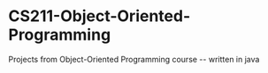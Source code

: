 # CS211-Object-Oriented-Programming

Projects from Object-Oriented Programming course -- written in java
